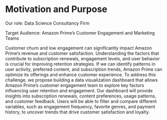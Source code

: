 # Motivation and Purpose

Our role: Data Science Consultancy Firm

Target Audience: Amazon Prime’s Customer Engagement and Marketing Teams

Customer churn and low engagement can significantly impact Amazon Prime’s revenue and customer satisfaction. Understanding the factors that contribute to subscription renewals, engagement levels, and user behavior is crucial for improving retention strategies. If we can identify patterns in user activity, preferred content, and subscription trends, Amazon Prime can optimize its offerings and enhance customer experience.
To address this challenge, we propose building a data visualization dashboard that allows Amazon Prime’s customer engagement team to explore key factors influencing user retention and engagement. Our dashboard will provide insights into subscription renewals, content preferences, usage patterns, and customer feedback. Users will be able to filter and compare different variables, such as engagement frequency, favorite genres, and payment history, to uncover trends that drive customer satisfaction and loyalty.